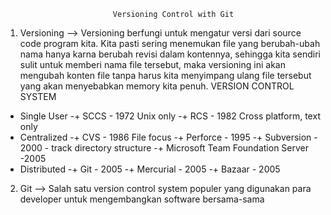 							Versioning Control with Git
1. Versioning
--> Versioning berfungi untuk mengatur versi dari source code program kita. Kita pasti sering menemukan file yang berubah-ubah nama hanya karna berubah revisi dalam kontennya, sehingga kita sendiri sulit untuk memberi nama file tersebut, maka versioning ini akan mengubah konten file tanpa harus kita menyimpang ulang file tersebut yang akan menyebabkan memory kita penuh.
VERSION CONTROL SYSTEM
* Single User 
-+ SCCS - 1972 Unix only
-+ RCS - 1982 Cross platform, text only
* Centralized
-+ CVS - 1986 File focus
-+ Perforce - 1995
-+ Subversion - 2000 - track directory structure
-+ Microsoft Team Foundation Server -2005
* Distributed 
-+ Git - 2005
-+ Mercurial - 2005
-+ Bazaar - 2005

2. Git
--> Salah satu version control system populer yang digunakan para developer untuk mengembangkan software bersama-sama 

